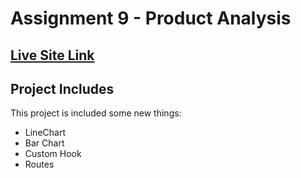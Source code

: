 

# Assignment 9 - Product Analysis
## [Live Site Link](https://bespoke-otter-15ab52.netlify.app/)

## Project Includes

This project is included some new things:

- LineChart 
- Bar Chart
- Custom Hook
- Routes


